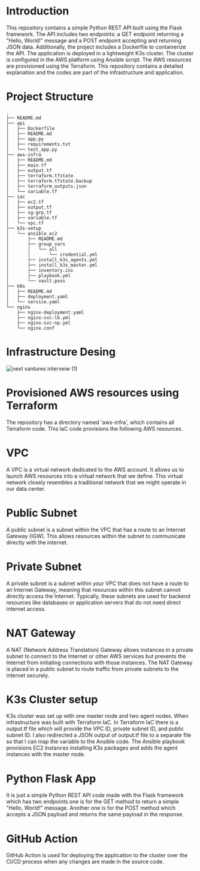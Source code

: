 # Introduction
This repository contains a simple Python REST API built using the Flask framework. The API includes two endpoints: a GET endpoint returning a "Hello, World!" message and a POST endpoint accepting and returning JSON data. Additionally, the project includes a Dockerfile to containerize the API. The application is deployed in a lightweight K3s cluster. The cluster is configured in the AWS platform using Ansible script. The AWS resources are provisioned using the Terraform. This repository contains a detailed explanation and the codes are part of the infrastructure and application. 

# Project Structure
    .
    ├── README.md
    ├── api
    │   ├── Dockerfile
    │   ├── README.md
    │   ├── app.py
    │   ├── requirements.txt
    │   └── test_app.py
    ├── aws-infra
    │   ├── README.md
    │   ├── main.tf
    │   ├── output.tf
    │   ├── terraform.tfstate
    │   ├── terraform.tfstate.backup
    │   ├── terraform_outputs.json
    │   └── variable.tf
    ├── iac
    │   ├── ec2.tf
    │   ├── output.tf
    │   ├── sg-grp.tf
    │   ├── variable.tf
    │   └── vpc.tf
    ├── k3s-setup
    │   └── ansible_ec2
    │       ├── README.md
    │       ├── group_vars
    │       │   └── all
    │       │       └── credential.yml
    │       ├── install_k3s_agents.yml
    │       ├── install_k3s_master.yml
    │       ├── inventory.ini
    │       ├── playbook.yml
    │       └── vault.pass
    ├── k8s
    │   ├── README.md
    │   ├── deployment.yaml
    │   └── service.yaml
    └── nginx
        ├── nginx-deployment.yaml
        ├── nginx-svc-lb.yml
        ├── nginx-svc-np.yml
        └── nginx.conf

# Infrastructure Desing

![next vantures interveiw (1)](https://github.com/user-attachments/assets/6870a61c-3a67-4c5a-8f3a-b41235260ac7)
# Provisioned AWS resources using Terraform
The repository has a directory named 'aws-infra', which contains all Terraform code. This IaC code provisions the following AWS resources. 
# VPC
A VPC is a virtual network dedicated to the AWS account. It allows us to launch AWS resources into a virtual network that we define. This virtual network closely resembles a traditional network that we might operate in our data center.
# Public Subnet
A public subnet is a subnet within the VPC that has a route to an Internet Gateway (IGW). This allows resources within the subnet to communicate directly with the internet. 
# Private Subnet
A private subnet is a subnet within your VPC that does not have a route to an Internet Gateway, meaning that resources within this subnet cannot directly access the Internet. Typically, these subnets are used for backend resources like databases or application servers that do not need direct internet access.
# NAT Gateway
A NAT (Network Address Translation) Gateway allows instances in a private subnet to connect to the Internet or other AWS services but prevents the Internet from initiating connections with those instances. The NAT Gateway is placed in a public subnet to route traffic from private subnets to the internet securely.
# K3s Cluster setup
K3s cluster was set up with one master node and two agent nodes. When infrastructure was built with Terraform IaC. In Terraform IaC there is a output.tf file which will provide the VPC ID, private subnet ID, and public subnet ID. I also redirected a JSON output of output.tf file to a separate file so that I can map the variable to the Ansible code. The Ansible playbook provisions EC2 instances installing K3s packages and adds the agent instances with the master node. 
# Python Flask App
It is just a simple Python REST API code made with the Flask framework which has two endpoints one is for the GET method to return a simple "Hello, World!" message. Another one is for the POST method which accepts a JSON payload and returns the same payload in the response.
# GitHub Action 
GitHub Action is used for deploying the application to the cluster over the CI/CD process when any changes are made in the source code. 
